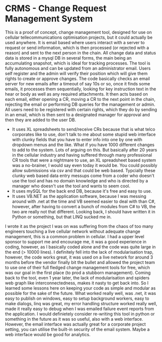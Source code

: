 # CRMS - Change Request Management System
This is a proof of concept, change management tool, designed for use on cellular tellecommunications optimisation projects, but it could actually be used anywhere.  It is email based where users interact with a server to request or send information, which is then processed (or rejected with a reason) and sent to the next person in the chain.  All change data and status data is stored in a mysql DB in several forms, the main being an accumulating snapshot, which is ideal for tracking processes.  The tool is fully autonomous and can be updated from an administrator email.  Users self register and the admin will verify their position which will give them rights to create or approve changes.  The code basically checks an email server for new emails after a timeout of say 10s or so, once it finds some emails, it processes them sequentially, looking for key instruction text in the hear or body as well as any required attachments.  It then acts based on each email, either opening a CR, moving a CR to the next point in the chain, rejecting the email or performing DB queries for the management or admin.  All users need to be registered with certain rights, which they do by sending in an email, which is then sent to a designated manager for approval and then they are added to the user DB.

*  It uses XL spreadsheets to send/receive CRs because that is what telco corporates like to use, don't talk to me about some stupid web interface with clunky fields that you have to enter info into one by one with dropdown menus and the like.  What if you have 1000 different changes to add to the system.  Lots of arguing on this.  But basically after 20 years in the cellular industry and having suffered through many professional CR tools that were a nightmare to use, an XL spreadsheet based system was a no-brainer, I would say even today it would be.  You could possibly allow submissions via csv and that could be web based.  Typcially these clunky web based data entry messups come from a coder who doesn't use the tool and has no domain knowledge and who is directed by a manager who doesn't use the tool and wants to seem cool.
*  It uses mySQL for the back end DB, because it's free and easy to use.
*  It uses VB.NET as the application software, because I was messing around with .net at the time and VB seemed easier to deal with than C#, however, after having to convert a bunch of modules from C# to VB, the two are really not that different.  Looking back, I should have written it in Python or something, but that LINQ sucked me in.

I wrote it as the project I was on was suffering from the chaos of too many engineers touching a live cellular network without adequate change management, this is a common problem in cellular.  I had a upper level sponsor to support me and encourage me, it was a good experience in coding, however, as I basically coded alone and the code was quite large in the end (> 10000 lines).  I definitely fell into the lack of modularisation trap, however, the code works great, it was used on a live network for around 3 months before the vendor finally bit the bullet and allowed the project team to use one of their full fledged change management tools for free, which was our goal in the first place (to prod a stubborn management).  Coming back to the tool, even 1 year later, the lack of modularisation and spiders web graph like interconnectedness, makes it nasty to get back into.  So I learned some lessons here on keeping your code as simple and modular as possible for the sake of the future.  What worked really well, was .net, it was easy to publish on windows, easy to setup background workers, easy to make dialogs, linq was great, my error handling structure worked really well, made it really easy to debug when I was emailed failure event reports from the application.  I would definietely consider re-writing this tool in python or something in the future as it was so useful, also with a web interface.  However, the email interface was actually great for a corporate project setting, you can utilise the built-in security of the email system.  Maybe a web interface would be good for analytics.
